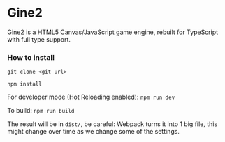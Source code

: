 # Gine2

Gine2 is a HTML5 Canvas/JavaScript game engine, rebuilt for TypeScript with full type support. 

### How to install

`git clone <git url>`

`npm install`

For developer mode (Hot Reloading enabled):
`npm run dev`

To build:
`npm run build`

The result will be in `dist/`, be careful: Webpack turns it into 1 big file, this might change over time as we change some of the settings.
